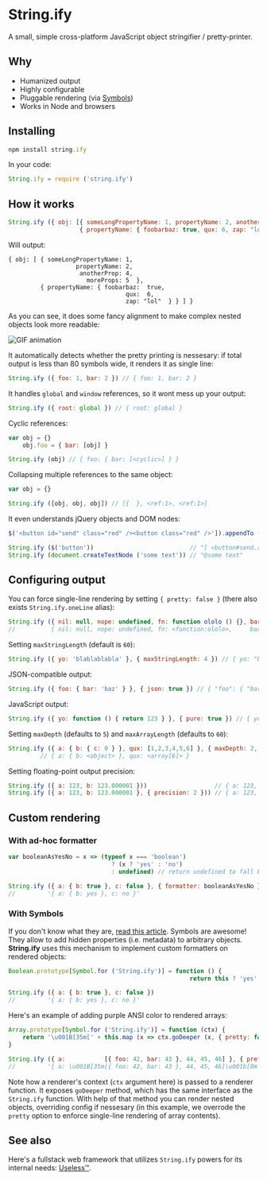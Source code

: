 # String.ify

A small, simple cross-platform JavaScript object stringifier / pretty-printer.

## Why

- Humanized output
- Highly configurable
- Pluggable rendering (via [Symbols](https://github.com/xpl/string.ify/blob/master/README.md#with-symbols))
- Works in Node and browsers

## Installing

```javascript
npm install string.ify
```

In your code:

```javascript
String.ify = require ('string.ify')
```

## How it works

```javascript
String.ify ({ obj: [{ someLongPropertyName: 1, propertyName: 2, anotherProp: 4, moreProps: 5 },
                    { propertyName: { foobarbaz: true, qux: 6, zap: "lol" } }] })
```

Will output:

```
{ obj: [ { someLongPropertyName: 1,
                   propertyName: 2,
                    anotherProp: 4,
                      moreProps: 5  },
         { propertyName: { foobarbaz:  true,
                                 qux:  6,
                                 zap: "lol"  } } ] }
```

As you can see, it does some fancy alignment to make complex nested objects look more readable:

![GIF animation](http://wtf.jpg.wtf/13/34/1470446586-13341a275886bd6be2af39e3c24f2f31.gif)

It automatically detects whether the pretty printing is nessesary: if total output is less than 80 symbols wide, it renders it as single line:

```javascript
String.ify ({ foo: 1, bar: 2 }) // { foo: 1, bar: 2 }
```

It handles `global` and `window` references, so it wont mess up your output:

```javascript
String.ify ({ root: global }) // { root: global }
```

Cyclic references:

```javascript
var obj = {}
    obj.foo = { bar: [obj] }

String.ify (obj) // { foo: { bar: [<cyclic>] } }
```

Collapsing multiple references to the same object:

```javascript
var obj = {}

String.ify ([obj, obj, obj]) // [{  }, <ref:1>, <ref:1>]
```

It even understands jQuery objects and DOM nodes:

```javascript
$('<button id="send" class="red" /><button class="red" />']).appendTo (document.body)

String.ify ($('button'))                           // "[ <button#send.red>, <button.blue> ]"
String.ify (document.createTextNode ('some text')) // "@some text"
```

## Configuring output

You can force single-line rendering by setting `{ pretty: false }` (there also exists `String.ify.oneLine` alias):

```javascript
String.ify ({ nil: null, nope: undefined, fn: function ololo () {}, bar: [{ baz: "garply", qux: [1, 2, 3] }] }, { pretty: false })
//          { nil: null, nope: undefined, fn: <function:ololo>,     bar: [{ baz: "garply", qux: [1, 2, 3] }] }
```

Setting `maxStringLength` (default is `60`):

```javascript
String.ify ({ yo: 'blablablabla' }, { maxStringLength: 4 }) // { yo: "bla…" }
```

JSON-compatible output:

```javascript
String.ify ({ foo: { bar: 'baz' } }, { json: true }) // { "foo": { "bar": "baz" } }
```

JavaScript output:

```javascript
String.ify ({ yo: function () { return 123 } }, { pure: true }) // { yo: function () { return 123 } }
```

Setting `maxDepth` (defaults to `5`) and `maxArrayLength` (defaults to `60`):

```javascript
String.ify ({ a: { b: { c: 0 } }, qux: [1,2,3,4,5,6] }, { maxDepth: 2, maxArrayLength: 5 }),
         // { a: { b: <object> }, qux: <array[6]> }
```

Setting floating-point output precision:

```javascript
String.ify ({ a: 123, b: 123.000001 }))                   // { a: 123, b: 123.000001 }
String.ify ({ a: 123, b: 123.000001 }, { precision: 2 })) // { a: 123, b: 123.00 }
```

## Custom rendering

### With ad-hoc formatter

```javascript
var booleanAsYesNo = x => (typeof x === 'boolean')
                             ? (x ? 'yes' : 'no')
                             : undefined) // return undefined to fall back

String.ify ({ a: { b: true }, c: false }, { formatter: booleanAsYesNo })
//         '{ a: { b: yes }, c: no }'
```

### With Symbols

If you don't know what they are, [read this article](http://blog.keithcirkel.co.uk/metaprogramming-in-es6-symbols/). Symbols are awesome! They allow to add hidden properties (i.e. metadata) to arbitrary objects. **String.ify** uses this mechanism to implement custom formatters on rendered objects:

```javascript
Boolean.prototype[Symbol.for ('String.ify')] = function () {
                                                   return this ? 'yes' : 'no' }

String.ify ({ a: { b: true }, c: false })
//         '{ a: { b: yes }, c: no }'
```

Here's an example of adding purple ANSI color to rendered arrays:

```javascript
Array.prototype[Symbol.for ('String.ify')] = function (ctx) {
    return '\u001B[35m[' + this.map (x => ctx.goDeeper (x, { pretty: false })).join (', ') + ']\u001b[0m'
}

String.ify ({ a:           [{ foo: 42, bar: 43 }, 44, 45, 46] }, { pretty: true })
//         '{ a: \u001B[35m[{ foo: 42, bar: 43 }, 44, 45, 46]\u001b[0m }')
```

Note how a renderer's context (`ctx` argument here) is passed to a renderer function. It exposes `goDeeper` method, which has the same interface as the `String.ify` function. With help of that method you can render nested objects, overriding config if nessesary (in this example, we overrode the `pretty` option to enforce single-line rendering of array contents).

## See also

Here's a fullstack web framework that utilizes `String.ify` powers for its internal needs: [Useless™](https://github.com/xpl/useless).
